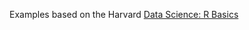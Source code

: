 Examples based on the Harvard [Data 
Science: R Basics](https://pll.harvard.edu/course/data-science-r-basics?delta=4)
